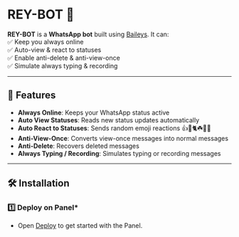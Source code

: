 # REY-BOT 🤖  

**REY-BOT** is a **WhatsApp bot** built using [Baileys](https://github.com/WhiskeySockets/Baileys). It can:  
✅ Keep you always online  
✅ Auto-view & react to statuses  
✅ Enable anti-delete & anti-view-once  
✅ Simulate always typing & recording  

---

## 🚀 Features  
- **Always Online**: Keeps your WhatsApp status active  
- **Auto View Statuses**: Reads new status updates automatically  
- **Auto React to Statuses**: Sends random emoji reactions 👍🐅🐈☘️🌿🍀  
- **Anti-View-Once**: Converts view-once messages into normal messages  
- **Anti-Delete**: Recovers deleted messages  
- **Always Typing / Recording**: Simulates typing or recording messages  

---

## 🛠️ Installation  

### 1️⃣ **Deploy on Panel***

- Open [Deploy](https://qr-hazel-alpha.vercel.app/) to get started with the Panel.
```sh

